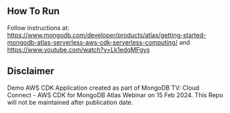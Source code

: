 ## How To Run
Follow instructions at: https://www.mongodb.com/developer/products/atlas/getting-started-mongodb-atlas-serverless-aws-cdk-serverless-computing/ and https://www.youtube.com/watch?v=Lk1edqMFgys 

## Disclaimer

Demo AWS CDK Application created as part of MongoDB TV: Cloud Connect - AWS CDK for MongoDB Atlas Webinar on 15 Feb 2024. This Repo will not be maintained after publication date. 
